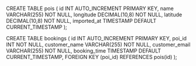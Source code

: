 CREATE TABLE pois (
    id INT AUTO_INCREMENT PRIMARY KEY,
    name VARCHAR(255) NOT NULL,
    longitude DECIMAL(10,8) NOT NULL,
    latitude DECIMAL(10,8) NOT NULL,
    imported_at TIMESTAMP DEFAULT CURRENT_TIMESTAMP
);

CREATE TABLE bookings (
    id INT AUTO_INCREMENT PRIMARY KEY,
    poi_id INT NOT NULL,
    customer_name VARCHAR(255) NOT NULL,
    customer_email VARCHAR(255) NOT NULL,
    booking_time TIMESTAMP DEFAULT CURRENT_TIMESTAMP,
    FOREIGN KEY (poi_id) REFERENCES pois(id)
);
